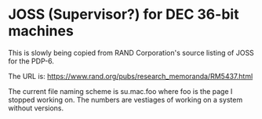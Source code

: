 # JOSS (Supervisor?) for DEC 36-bit machines

This is slowly being copied from RAND Corporation's source listing of JOSS for the PDP-6.

The URL is: https://www.rand.org/pubs/research_memoranda/RM5437.html

The current file naming scheme is su.mac.foo where foo is the page I stopped working on.  The numbers are vestiages of working on a system without versions.
